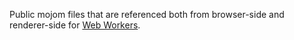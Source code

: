 Public mojom files that are referenced both from browser-side and renderer-side for [Web Workers](https://html.spec.whatwg.org/multipage/workers.html#workers).
